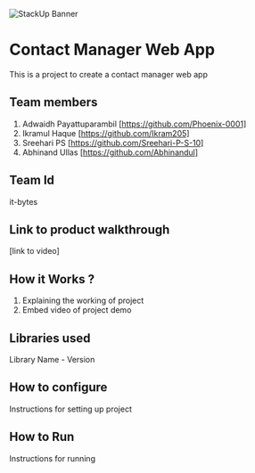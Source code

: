 ![StackUp Banner]([https://tinkerhub.frappe.cloud/files/stackup%20banner.jpeg])
# Contact Manager Web App
This is a project to create a contact manager web app
## Team members
1. Adwaidh Payattuparambil [https://github.com/Phoenix-0001]
2. Ikramul Haque [https://github.com/Ikram205]
3. Sreehari PS [https://github.com/Sreehari-P-S-10]
4. Abhinand Ullas [https://github.com/Abhinandul]
## Team Id
it-bytes
## Link to product walkthrough
[link to video]
## How it Works ?
1. Explaining the working of project
2. Embed video of project demo
## Libraries used
Library Name - Version
## How to configure
Instructions for setting up project
## How to Run
Instructions for running
